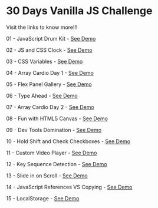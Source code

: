 # 30 Days Vanilla JS Challenge
Visit the links to know more!!!

01 - JavaScript Drum Kit - <a href="https://joydeeproy87.github.io/JavaScript_30/01-JavaScript_Drum_Kit/" target="_blank">See Demo</a>


02 - JS and CSS Clock - <a href="https://joydeeproy87.github.io/JavaScript_30/02-JS_and_CSS_Clock/" target="_blank">See Demo</a>


03 - CSS Variables - <a href="https://joydeeproy87.github.io/JavaScript_30/03-CSS_Variables/" target="_blank">See Demo</a>


04 - Array Cardio Day 1 - <a href="https://joydeeproy87.github.io/JavaScript_30/04-Array_Cardio_Day_1/" target="_blank">See Demo</a>


05 - Flex Panel Gallery - <a href="https://joydeeproy87.github.io/JavaScript_30/05-Flex_Panel_Gallery/" target="_blank">See Demo</a>


06 - Type Ahead - <a href="https://joydeeproy87.github.io/JavaScript_30/06-Type_Ahead/" target="_blank">See Demo</a>


07 - Array Cardio Day 2 - <a href="https://joydeeproy87.github.io/JavaScript_30/07-Array_Cardio_Day_2/" target="_blank">See Demo</a>


08 - Fun with HTML5 Canvas - <a href="https://joydeeproy87.github.io/JavaScript_30/08-Fun_with_HTML5_Canvas/" target="_blank">See Demo</a>


09 - Dev Tools Domination - <a href="https://joydeeproy87.github.io/JavaScript_30/09-Dev_Tools_Domination/" target="_blank">See Demo</a>


10 - Hold Shift and Check Checkboxes - <a href="https://joydeeproy87.github.io/JavaScript_30/10-Hold_Shift_and_Check_Checkboxes/" target="_blank">See Demo</a>


11 - Custom Video Player - <a href="https://joydeeproy87.github.io/JavaScript_30/11-Custom_Video_Player/" target="_blank">See Demo</a>


12 - Key Sequence Detection - <a href="https://joydeeproy87.github.io/JavaScript_30/12-Key_Sequence_Detection/" target="_blank">See Demo</a>


13 - Slide in on Scroll - <a href="https://joydeeproy87.github.io/JavaScript_30/13-Slide_in_on_Scroll/" target="_blank">See Demo</a>


14 - JavaScript References VS Copying - <a href="https://joydeeproy87.github.io/JavaScript_30/14-JavaScript_References_VS_Copying/" target="_blank">See Demo</a>


15 - LocalStorage - <a href="https://joydeeproy87.github.io/JavaScript_30/15-LocalStorage/" target="_blank">See Demo</a>
